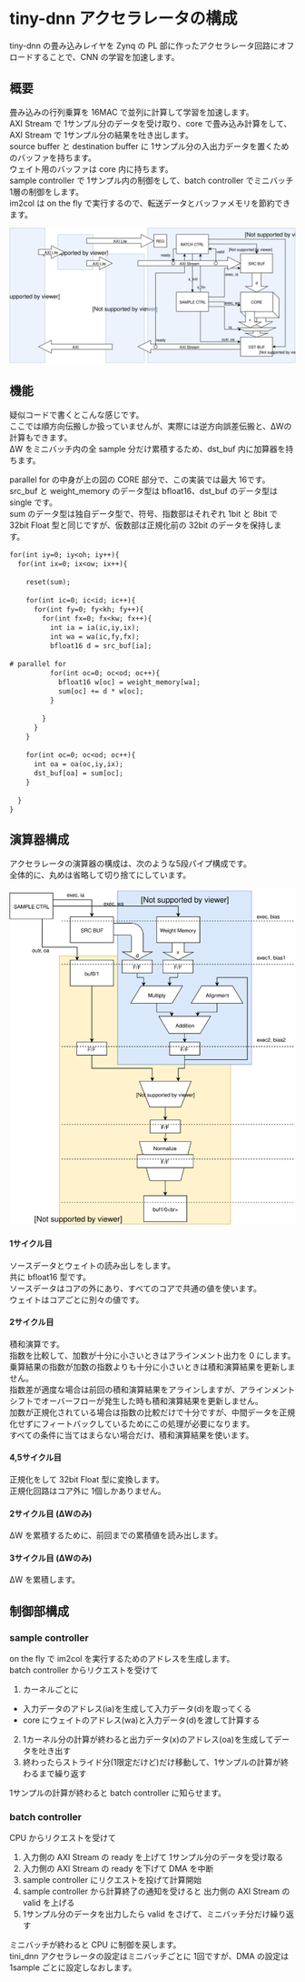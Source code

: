 # tiny-dnn アクセラレータの構成

tiny-dnn の畳み込みレイヤを Zynq の PL 部に作ったアクセラレータ回路にオフロードすることで、CNN の学習を加速します。

## 概要

畳み込みの行列乗算を 16MAC で並列に計算して学習を加速します。  
AXI Stream で 1サンプル分のデータを受け取り、core で畳み込み計算をして、AXI Stream で 1サンプル分の結果を吐き出します。  
source buffer と destination buffer に 1サンプル分の入出力データを置くためのバッファを持ちます。  
ウェイト用のバッファは core 内に持ちます。  
sample controller で 1サンプル内の制御をして、batch controller でミニバッチ 1層の制御をします。  
im2col は on the fly で実行するので、転送データとバッファメモリを節約できます。

![](top.svg)

## 機能

疑似コードで書くとこんな感じです。  
ここでは順方向伝搬しか扱っていませんが、実際には逆方向誤差伝搬と、ΔWの計算もできます。  
ΔW をミニバッチ内の全 sample 分だけ累積するため、dst_buf 内に加算器を持ちます。

parallel for の中身が上の図の CORE 部分で、この実装では最大 16です。  
src_buf と weight_memory のデータ型は bfloat16、dst_buf のデータ型は single です。  
sum のデータ型は独自データ型で、符号、指数部はそれぞれ 1bit と 8bit で 32bit Float 型と同じですが、仮数部は正規化前の 32bit のデータを保持します。

```ｃ
for(int iy=0; iy<oh; iy++){
  for(int ix=0; ix<ow; ix++){

    reset(sum);

    for(int ic=0; ic<id; ic++){
      for(int fy=0; fy<kh; fy++){
        for(int fx=0; fx<kw; fx++){
          int ia = ia(ic,iy,ix);
          int wa = wa(ic,fy,fx);
          bfloat16 d = src_buf[ia];

# parallel for
          for(int oc=0; oc<od; oc++){
            bfloat16 w[oc] = weight_memory[wa];
            sum[oc] += d * w[oc];
          }

        }
      }
    }

    for(int oc=0; oc<od; oc++){
      int oa = oa(oc,iy,ix);
      dst_buf[oa] = sum[oc];
    }

  }
}
```

## 演算器構成

アクセラレータの演算器の構成は、次のような5段パイプ構成です。  
全体的に、丸めは省略して切り捨てにしています。

![core](core.svg)

#### 1サイクル目

ソースデータとウェイトの読み出しをします。  
共に bfloat16 型です。  
ソースデータはコアの外にあり、すべてのコアで共通の値を使います。  
ウェイトはコアごとに別々の値です。

#### 2サイクル目

積和演算です。  
指数を比較して、加数が十分に小さいときはアラインメント出力を 0 にします。  
乗算結果の指数が加数の指数よりも十分に小さいときは積和演算結果を更新しません。  
指数差が適度な場合は前回の積和演算結果をアラインしますが、アラインメントシフトでオーバーフローが発生した時も積和演算結果を更新しません。  
加数が正規化されている場合は指数の比較だけで十分ですが、中間データを正規化せずにフィートバックしているためにこの処理が必要になります。  
すべての条件に当てはまらない場合だけ、積和演算結果を使います。

#### 4,5サイクル目

正規化をして 32bit Float 型に変換します。  
正規化回路はコア外に 1個しかありません。

#### 2サイクル目 (ΔWのみ)

ΔW を累積するために、前回までの累積値を読み出します。

#### 3サイクル目 (ΔWのみ)

ΔW を累積します。

## 制御部構成

### sample controller

on the fly で im2col を実行するためのアドレスを生成します。  
batch controller からリクエストを受けて

1. カーネルごとに

- 入力データのアドレス(ia)を生成して入力データ(d)を取ってくる
- core にウェイトのアドレス(wa)と入力データ(d)を渡して計算する

2. 1カーネル分の計算が終わると出力データ(x)のアドレス(oa)を生成してデータを吐き出す
3. 終わったらストライド分(1限定だけど)だけ移動して、1サンプルの計算が終わるまで繰り返す

1サンプルの計算が終わると batch controller に知らせます。

### batch controller

CPU からリクエストを受けて

1. 入力側の AXI Stream の ready を上げて 1サンプル分のデータを受け取る
2. 入力側の AXI Stream の ready を下げて DMA を中断
3. sample controller にリクエストを投げて計算開始
4. sample controller から計算終了の通知を受けると 出力側の AXI Stream の valid を上げる
5. 1サンプル分のデータを出力したら valid をさげて、ミニバッチ分だけ繰り返す

ミニバッチが終わると CPU に制御を戻します。  
tini_dnn アクセラレータの設定はミニバッチごとに 1回ですが、DMA の設定は 1sample ごとに設定しなおします。


